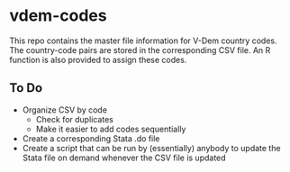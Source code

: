 # vdem-codes

This repo contains the master file information for V-Dem country codes. The country-code pairs are stored in the corresponding CSV file. An R function is also provided to assign these codes.

## To Do
* Organize CSV by code
    + Check for duplicates
    + Make it easier to add codes sequentially
* Create a corresponding Stata .do file
* Create a script that can be run by (essentially) anybody to update the Stata file on demand whenever the CSV file is updated
